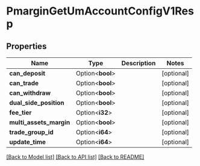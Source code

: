 # PmarginGetUmAccountConfigV1Resp

## Properties

Name | Type | Description | Notes
------------ | ------------- | ------------- | -------------
**can_deposit** | Option<**bool**> |  | [optional]
**can_trade** | Option<**bool**> |  | [optional]
**can_withdraw** | Option<**bool**> |  | [optional]
**dual_side_position** | Option<**bool**> |  | [optional]
**fee_tier** | Option<**i32**> |  | [optional]
**multi_assets_margin** | Option<**bool**> |  | [optional]
**trade_group_id** | Option<**i64**> |  | [optional]
**update_time** | Option<**i64**> |  | [optional]

[[Back to Model list]](../README.md#documentation-for-models) [[Back to API list]](../README.md#documentation-for-api-endpoints) [[Back to README]](../README.md)


